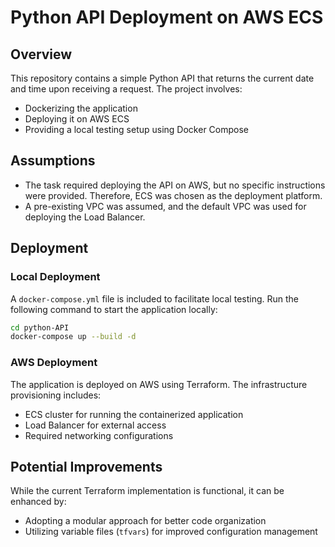 # Python API Deployment on AWS ECS  

## Overview  
This repository contains a simple Python API that returns the current date and time upon receiving a request. The project involves:  
- Dockerizing the application  
- Deploying it on AWS ECS  
- Providing a local testing setup using Docker Compose  

## Assumptions  
- The task required deploying the API on AWS, but no specific instructions were provided. Therefore, ECS was chosen as the deployment platform.  
- A pre-existing VPC was assumed, and the default VPC was used for deploying the Load Balancer.  

## Deployment  

### **Local Deployment**  
A `docker-compose.yml` file is included to facilitate local testing. Run the following command to start the application locally:  
```sh
cd python-API
docker-compose up --build -d
```

### **AWS Deployment**  
The application is deployed on AWS using Terraform. The infrastructure provisioning includes:  
- ECS cluster for running the containerized application  
- Load Balancer for external access  
- Required networking configurations  

## Potential Improvements  
While the current Terraform implementation is functional, it can be enhanced by:  
- Adopting a modular approach for better code organization  
- Utilizing variable files (`tfvars`) for improved configuration management